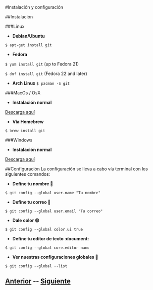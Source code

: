 #Instalación y configuración

##Instalación

###Linux
* **Debian/Ubuntu**

`$ apt-get install git`

* **Fedora**

`$ yum install git`     (up to Fedora 21)

`$ dnf install git`     (Fedora 22 and later)

* **Arch Linux**
`$ pacman -S git`

###MacOs / OsX

* **Instalación normal**

[Descarga aquí](https://git-scm.com/download/mac)

* **Vía Homebrew**

`$ brew install git`

###Windows

* **Instalación normal**

[Descarga aquí](https://git-scm.com/download/win)

##Configuración
La configuración se lleva a cabo vía terminal con los siguientes comandos:

* **Define tu nombre :boy:**

`$ git config --global user.name "Tu nombre"`

* **Define tu correo :email:**

`$ git config --global user.email "Tu correo"`

* **Dale color :smile:**

`$ git config --global color.ui true`

* **Define tu editor de texto :document:**

`$ git config --global core.editor nano`

* **Ver nuestras configuraciones globales :wrench:**

`$ git config --global --list`

## [Anterior](Talleres/Git/Page2.md)  --  [Siguiente](Talleres/Git/Page4.md)